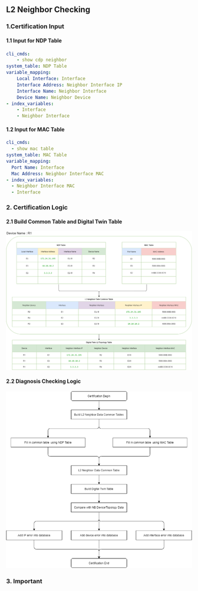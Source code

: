 ## L2 Neighbor Checking

### 1.Certification Input
#### 1.1 Input for NDP Table
```yaml
cli_cmds:
    - show cdp neighbor
system_table: NDP Table
variable_mapping:
    Local Interface: Interface
    Interface Address: Neighbor Interface IP
    Interface Name: Neighbor Interface
    Device Name: Neighbor Device
- index_variables:
    - Interface
    - Neighbor Interface
```

#### 1.2 Input for MAC Table
```yaml
cli_cmds:
  - show mac table
system_table: MAC Table
variable_mapping:
  Port Name: Interface
  Mac Address: Neighbor Interface MAC
- index_variables:
  - Neighbor Interface MAC
  - Interface
```

### 2. Certification Logic

#### 2.1 Build Common Table and Digital Twin Table

![BuildDigitalTwin](https://github.com/PlatformCertification/Certification-IEv10.0/blob/main/Platform%20Certification%20Guidance/images/Certification-L2%20Neighbor%20Checking.png)

#### 2.2 Diagnosis Checking Logic

![CheckingLogic](https://github.com/PlatformCertification/Certification-IEv10.0/blob/main/Platform%20Certification%20Guidance/images/Certification-L2%20Checking%20Logic.png)

### 3. Important
